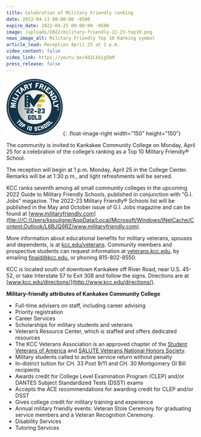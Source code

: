 ```yaml
---
title: Celebration of Military Friendly ranking
date: 2022-04-11 00:00:00 -0500
expire_date: 2022-04-25 00:00:00 -0500
image: /uploads/2022/military-friendly-22-23-top10.png
news_image_alt: Military Friendly Top 10 Ranking symbol
article_lead: Reception April 25 at 1 p.m.
video_content: false
video_link: https://youtu.be/4d2LkGjg5bM
press_release: false
---
```

![](/uploads/2022/military-friendly-mfs22-23-top10-150x150.png){: .float-image-right width="150" height="150"}

The community is invited to Kankakee Community College on Monday, April 25 for a celebration of the college’s ranking as a Top 10 Military Friendly&reg; School.

The reception will begin at 1 p.m. Monday, April 25 in the College Center. Remarks will be at 1:30 p.m., and light refreshments will be served.

KCC ranks seventh among all small community colleges in the upcoming 2022 Guide to Military Friendly Schools, published in conjunction with “G.I. Jobs” magazine. The 2022-23 Military Friendly&reg; Schools list will be published in the May and October issue of G.I. Jobs magazine and can be found at [www.militaryfriendly.com](file:///C:/Users/ksouligne/AppData/Local/Microsoft/Windows/INetCache/Content.Outlook/L6BJQ9RZ/www.militaryfriendly.com).

More information about educational benefits for military veterans, spouses and dependents, is at [kcc.edu/veterans](mailto:kcc.edu/veterans). Community members and prospective students can request information at [veterans.kcc.edu](http://veterans.kcc.edu), by emailing [finaid@kcc.edu](mailto:finaid@kcc.edu)<u>,</u> or phoning 815-802-8550.

KCC is located south of downtown Kankakee off River Road, near U.S. 45-52, or take Interstate 57 to Exit 308 and follow the signs. Directions are at [www.kcc.edu/directions/](http://www.kcc.edu/directions/).

**Military-friendly attributes of Kankakee Community College**

* Full-time advisers on staff, including career advising
* Priority registration
* Career Services
* Scholarships for military students and veterans
* Veteran’s Resource Center, which is staffed and offers dedicated resources
* The KCC Veterans Association is an approved chapter of the [Student Veterans of America](http://studentveterans.org/) and [SALUTE Veterans National Honors Society](https://salute.colostate.edu/).
* Military students called to active service return without penalty
* In-district tuition for CH. 33 Post 9/11 and CH. 30 Montgomery GI Bill recipients
* Awards credit for College Level Examination Program (CLEP) and/or DANTES Subject Standardized Tests (DSST) exams
* Accepts the ACE recommendations for awarding credit for CLEP and/or DSST
* Gives college credit for military training and experience
* Annual military friendly events: Veteran Stole Ceremony for graduating service members and a Veteran Recognition Ceremony.
* Disability Services
* Tutoring Services

&nbsp;
